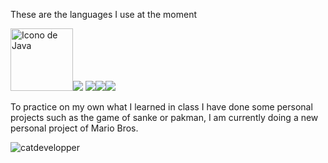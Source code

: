 
<p>These are the languages I use at the moment</p>

<img src="https://images.vexels.com/media/users/3/166401/isolated/preview/b82aa7ac3f736dd78570dd3fa3fa9e24-icono-del-lenguaje-de-programacion-java.png" alt="Icono de Java" width="100" height="100"><img src = "https://img.shields.io/badge/-HTML5-E34F26?style=flat&logo=html5&logoColor=white"> <img src = "https://img.shields.io/badge/-CSS3-1572B6?style=flat&logo=css3&logoColor=white"><img src="https://img.shields.io/badge/-JavaScript-eed718?style=flat&logo=javascript&logoColor=ffffff"><img src="https://img.shields.io/badge/-MySQL-F29111?style=flat&logo=mysql&logoColor=FFFFFF">

To practice on my own what I learned in class I have done some personal projects such as the game of sanke or pakman, I am currently doing a new personal project of Mario Bros.


![catdevelopper](https://media.tenor.com/29Ok5pc0ivAAAAAM/gatinho-gato.gif)


